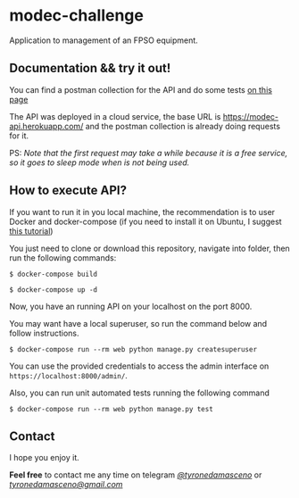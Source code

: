 # modec-challenge

Application to management of an FPSO equipment.

## Documentation && try it out!

You can find a postman collection for the API and do some tests [on this page](https://www.getpostman.com/collections/f31003e88f3a5ae772ca)

The API was deployed in a cloud service, the base URL is https://modec-api.herokuapp.com/ and the postman collection is already doing requests for it.

PS: *Note that the first request may take a while because it is a free service, so it goes to sleep mode when is not being used.*

## How to execute API?

If you want to run it in you local machine, the recommendation is to user Docker and docker-compose (if you need to install it on Ubuntu, I suggest [this tutorial](https://linuxize.com/post/how-to-install-and-use-docker-compose-on-ubuntu-18-04/))

You just need to clone or download this repository, navigate into folder, then run the following commands:

`$ docker-compose build`

`$ docker-compose up -d`

Now, you have an running API on your localhost on the port 8000.

You may want have a local superuser, so run the command below and follow instructions.

`$ docker-compose run --rm web python manage.py createsuperuser`

You can use the provided credentials to access the admin interface on `https://localhost:8000/admin/`.

Also, you can run unit automated tests running the following command

`$ docker-compose run --rm web python manage.py test`

## Contact

I hope you enjoy it.

**Feel free** to contact me any time on telegram [*@tyronedamasceno*](https://t.me/tyronedamasceno) or *tyronedamasceno@gmail.com*
